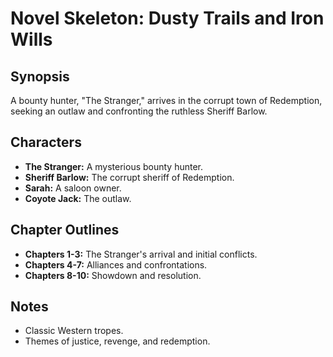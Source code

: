 # Novel Skeleton: Dusty Trails and Iron Wills

## Synopsis

A bounty hunter, "The Stranger," arrives in the corrupt town of Redemption, seeking an outlaw and confronting the ruthless Sheriff Barlow.

## Characters

*   **The Stranger:** A mysterious bounty hunter.
*   **Sheriff Barlow:** The corrupt sheriff of Redemption.
*   **Sarah:** A saloon owner.
*   **Coyote Jack:** The outlaw.

## Chapter Outlines

*   **Chapters 1-3:** The Stranger's arrival and initial conflicts.
*   **Chapters 4-7:** Alliances and confrontations.
*   **Chapters 8-10:** Showdown and resolution.

## Notes

*   Classic Western tropes.
*   Themes of justice, revenge, and redemption.
